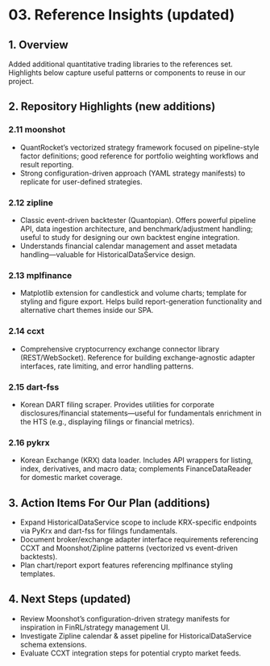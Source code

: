 ﻿# 03. Reference Insights (updated)

## 1. Overview
Added additional quantitative trading libraries to the references set. Highlights below capture useful patterns or components to reuse in our project.

## 2. Repository Highlights (new additions)
### 2.11 moonshot
- QuantRocket’s vectorized strategy framework focused on pipeline-style factor definitions; good reference for portfolio weighting workflows and result reporting.
- Strong configuration-driven approach (YAML strategy manifests) to replicate for user-defined strategies.

### 2.12 zipline
- Classic event-driven backtester (Quantopian). Offers powerful pipeline API, data ingestion architecture, and benchmark/adjustment handling; useful to study for designing our own backtest engine integration.
- Understands financial calendar management and asset metadata handling—valuable for HistoricalDataService design.

### 2.13 mplfinance
- Matplotlib extension for candlestick and volume charts; template for styling and figure export. Helps build report-generation functionality and alternative chart themes inside our SPA.

### 2.14 ccxt
- Comprehensive cryptocurrency exchange connector library (REST/WebSocket). Reference for building exchange-agnostic adapter interfaces, rate limiting, and error handling patterns.

### 2.15 dart-fss
- Korean DART filing scraper. Provides utilities for corporate disclosures/financial statements—useful for fundamentals enrichment in the HTS (e.g., displaying filings or financial metrics).

### 2.16 pykrx
- Korean Exchange (KRX) data loader. Includes API wrappers for listing, index, derivatives, and macro data; complements FinanceDataReader for domestic market coverage.

## 3. Action Items For Our Plan (additions)
- Expand HistoricalDataService scope to include KRX-specific endpoints via PyKrx and dart-fss for filings fundamentals.
- Document broker/exchange adapter interface requirements referencing CCXT and Moonshot/Zipline patterns (vectorized vs event-driven backtests).
- Plan chart/report export features referencing mplfinance styling templates.

## 4. Next Steps (updated)
- Review Moonshot’s configuration-driven strategy manifests for inspiration in FinRL/strategy management UI.
- Investigate Zipline calendar & asset pipeline for HistoricalDataService schema extensions.
- Evaluate CCXT integration steps for potential crypto market feeds.

